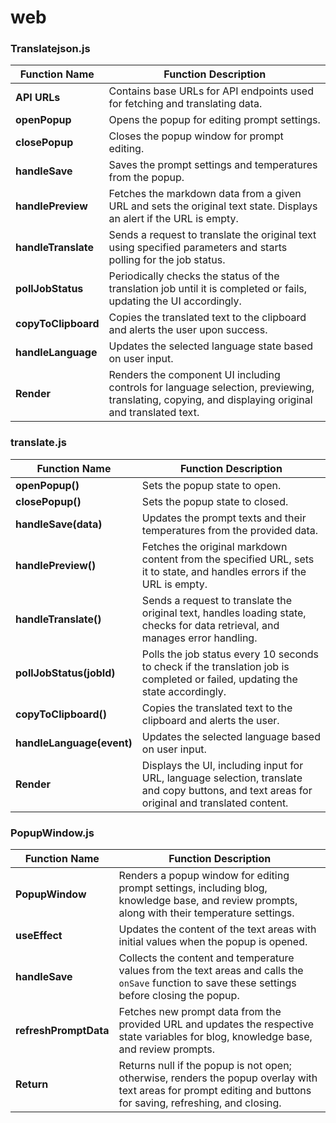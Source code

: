 # web

### Translatejson.js

| Function Name       | Function Description                                         |
| ------------------- | ------------------------------------------------------------ |
| **API URLs**        | Contains base URLs for API endpoints used for fetching and translating data. |
| **openPopup**       | Opens the popup for editing prompt settings.                 |
| **closePopup**      | Closes the popup window for prompt editing.                  |
| **handleSave**      | Saves the prompt settings and temperatures from the popup.   |
| **handlePreview**   | Fetches the markdown data from a given URL and sets the original text state. Displays an alert if the URL is empty. |
| **handleTranslate** | Sends a request to translate the original text using specified parameters and starts polling for the job status. |
| **pollJobStatus**   | Periodically checks the status of the translation job until it is completed or fails, updating the UI accordingly. |
| **copyToClipboard** | Copies the translated text to the clipboard and alerts the user upon success. |
| **handleLanguage**  | Updates the selected language state based on user input.     |
| **Render**          | Renders the component UI including controls for language selection, previewing, translating, copying, and displaying original and translated text. |

### translate.js

| Function Name             | Function Description                                         |
| ------------------------- | ------------------------------------------------------------ |
| **openPopup()**           | Sets the popup state to open.                                |
| **closePopup()**          | Sets the popup state to closed.                              |
| **handleSave(data)**      | Updates the prompt texts and their temperatures from the provided data. |
| **handlePreview()**       | Fetches the original markdown content from the specified URL, sets it to state, and handles errors if the URL is empty. |
| **handleTranslate()**     | Sends a request to translate the original text, handles loading state, checks for data retrieval, and manages error handling. |
| **pollJobStatus(jobId)**  | Polls the job status every 10 seconds to check if the translation job is completed or failed, updating the state accordingly. |
| **copyToClipboard()**     | Copies the translated text to the clipboard and alerts the user. |
| **handleLanguage(event)** | Updates the selected language based on user input.           |
| **Render**                | Displays the UI, including input for URL, language selection, translate and copy buttons, and text areas for original and translated content. |

### PopupWindow.js

| Function Name         | Function Description                                         |
| --------------------- | ------------------------------------------------------------ |
| **PopupWindow**       | Renders a popup window for editing prompt settings, including blog, knowledge base, and review prompts, along with their temperature settings. |
| **useEffect**         | Updates the content of the text areas with initial values when the popup is opened. |
| **handleSave**        | Collects the content and temperature values from the text areas and calls the `onSave` function to save these settings before closing the popup. |
| **refreshPromptData** | Fetches new prompt data from the provided URL and updates the respective state variables for blog, knowledge base, and review prompts. |
| **Return**            | Returns null if the popup is not open; otherwise, renders the popup overlay with text areas for prompt editing and buttons for saving, refreshing, and closing. |